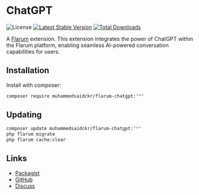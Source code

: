 # ChatGPT

![License](https://img.shields.io/badge/license-MIT-blue.svg) [![Latest Stable Version](https://img.shields.io/packagist/v/muhammedsaidckr/flarum-chatgpt.svg)](https://packagist.org/packages/muhammedsaidckr/flarum-chatgpt) [![Total Downloads](https://img.shields.io/packagist/dt/muhammedsaidckr/flarum-chatgpt.svg)](https://packagist.org/packages/muhammedsaidckr/flarum-chatgpt)

A [Flarum](http://flarum.org) extension. This extension integrates the power of ChatGPT within the Flarum platform, enabling seamless AI-powered conversation capabilities for users.

## Installation

Install with composer:

```sh
composer require muhammedsaidckr/flarum-chatgpt:"*"
```

## Updating

```sh
composer update muhammedsaidckr/flarum-chatgpt:"*"
php flarum migrate
php flarum cache:clear
```

## Links

- [Packagist](https://packagist.org/packages/muhammedsaidckr/flarum-chatgpt)
- [GitHub](https://github.com/muhammedsaidckr/flarum-chatgpt)
- [Discuss](https://discuss.flarum.org/d/PUT_DISCUSS_SLUG_HERE)
